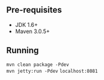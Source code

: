 Pre-requisites
--------------

* JDK 1.6+
* Maven 3.0.5+

Running
-------

`mvn clean package -Pdev`  
`mvn jetty:run -Pdev`
`localhost:8081`
